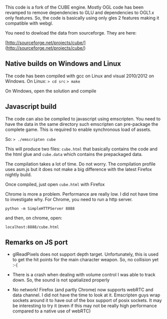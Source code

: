 This code is a fork of the CUBE engine. Mostly OGL code has been revamped to
remove dependencies to GLU and dependencies to OGL1.x only features. So, the
code is basically using only gles 2 features making it compatible with webgl.

You need to dowload the data from sourceforge. They are here:

[http://sourceforge.net/projects/cube/] (http://sourceforge.net/projects/cube/)

Native builds on Windows and Linux
-----------------------------------

The code has been compiled with gcc on Linux and visual 2010/2012 on Windows.
On Linux:
`> cd src`
`> make`

On Windows, open the solution and compile


Javascript build
----------------

The code can also be compiled to javascript using emscripten. You need to have
the data in the same directory such emscripten can pre-package the complete
game. This is required to enable synchronous load of assets.

So:
`> ./emscripten cube`

This will produce two files: `cube.html` that basically contains the code and
the html glue and `cube.data` which contains the prepackaged data.

The compilation takes a lot of time. Do not worry. The compilation profile uses
asm.js but it does not make a big difference with the latest Firefox nightly
build.

Once compiled, just open `cube.html` with Firefox

Chrome is more a problem. Performance are really low. I did not have time to
investigate why. For Chrome, you need to run a http server.

`python -m SimpleHTTPServer 8888`

and then, on chrome, open:

`localhost:8888/cube.html`

Remarks on JS port
------------------

- glReadPixels does not support depth target. Unfortunately, this is used to get
  the hit points for the main character weapon. So, no collision yet :-(

- There is a crash when dealing with volume control I was able to track down.
  So, the sound is not spatialized properly

- No network! Firefox (and partly Chrome) now supports webRTC and data channel.
  I did not have the time to look at it. Emscripten guys wrap sockets around it
  to have out of the box support of posix sockets. It may be interesting to try
  it (even if this may not be really high performance compared to a native use of
  webRTC)


